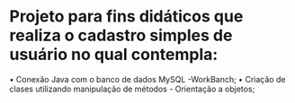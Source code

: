 # Projeto para fins didáticos que realiza  o cadastro simples de usuário no qual contempla:
• Conexão Java  com o banco de dados MySQL -WorkBanch;
• Criação de clases utilizando manipulação de métodos - Orientação a objetos;
